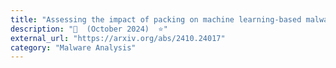 ```yaml
---
title: "Assessing the impact of packing on machine learning-based malware detection and classification systems"
description: "📄  (October 2024)  ⭐"
external_url: "https://arxiv.org/abs/2410.24017"
category: "Malware Analysis"
---
```

